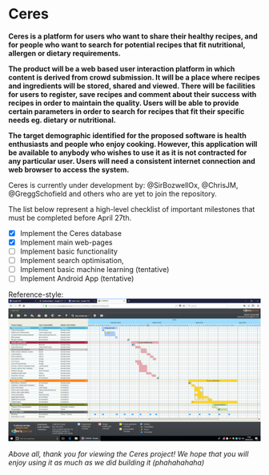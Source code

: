 # Ceres

**Ceres is a platform for users who want to share their healthy recipes, and for people who want to search for potential recipes that fit nutritional, allergen or dietary requirements.**

**The product will be a web based user interaction platform in which content is derived from crowd submission. It will be a place where recipes and ingredients will be stored, shared and viewed. There will be facilities for users to register, save recipes and comment about their success with recipes in order to maintain the quality. Users will be able to provide certain parameters in order to search for recipes that fit their specific needs eg. dietary or nutritional.**

**The target demographic identified for the proposed software is health enthusiasts and people who enjoy cooking. However, this application will be available to anybody who wishes to use it as it is not contracted for any particular user. Users will need a consistent internet connection and web browser to access the system.**

Ceres is currently under development by:
  @SirBozwellOx,
  @ChrisJM,
  @GreggSchofield and others who are yet to join the repository.

The list below represent a high-level checklist of important milestones that must be completed before April 27th.

- [x] Implement the Ceres database
- [x] Implement main web-pages
- [ ] Implement basic functionality
- [ ] Implement search optimisation,
- [ ] Implement basic machine learning (tentative)
- [ ] Implement Android App (tentative)

Reference-style:
![alt text][gantt]

[gantt]: https://github.com/GreggSchofield/Ceres/blob/master/misc/gantt.png "Gantt chart"

_Above all, thank you for viewing the Ceres project! We hope that you will enjoy using it as much as we did building it (phahahahaha)_
